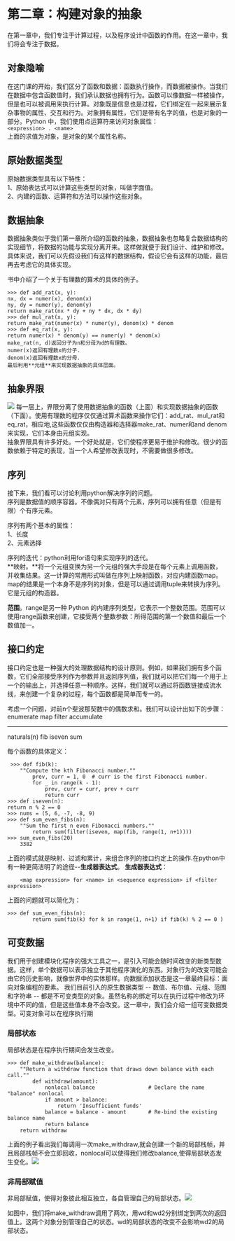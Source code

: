 # 第二章：构建对象的抽象 #
在第一章中，我们专注于计算过程，以及程序设计中函数的作用。在这一章中，我们将会专注于数据。

## 对象隐喻 ##

在这门课的开始，我们区分了函数和数据：函数执行操作，而数据被操作。当我们在数据中包含函数值时，我们承认数据也拥有行为。函数可以像数据一样被操作，但是也可以被调用来执行计算。对象既是信息也是过程，它们绑定在一起来展示复杂事物的属性、交互和行为。对象拥有属性，它们是带有名字的值，也是对象的一部分。Python 中，我们使用点运算符来访问对象属性：  
`<expression> . <name>`  
上面的<expression>求值为对象，<name>是对象的某个属性名称。

## 原始数据类型 ##

原始数据类型具有以下特性：  
1、原始表达式可以计算这些类型的对象，叫做字面值。  
2、内建的函数、运算符和方法可以操作这些对象。

## 数据抽象 ##

数据抽象类似于我们第一章所介绍的函数的抽象，数据抽象也忽略复合数据结构的实现细节，将数据的功能与实现分离开来。这样做就便于我们设计、维护和修改。具体来说，我们可以先假设我们有这样的数据结构，假设它会有这样的功能，最后再去考虑它的具体实现。

书中介绍了一个关于有理数的算术的具体的例子。

    >>> def add_rat(x, y):
    nx, dx = numer(x), denom(x)
    ny, dy = numer(y), denom(y)
    return make_rat(nx * dy + ny * dx, dx * dy)
    >>> def mul_rat(x, y):
    return make_rat(numer(x) * numer(y), denom(x) * denom
    >>> def eq_rat(x, y):
    return numer(x) * denom(y) == numer(y) * denom(x)
    make_rat(n, d)返回分子为n和分母为d的有理数。
    numer(x)返回有理数x的分子.
    denom(x)返回有理数x的分母.
    最后利用**元组**来实现数据抽象的具体层面。

## 抽象界限 ##

![](https://i.imgur.com/H0pk3cR.png)
每一层上，界限分离了使用数据抽象的函数（上面）和实现数据抽象的函数（下面）。使用有理数的程序仅仅通过算术函数来操作它们：add_rat、mul_rat和eq_rat，相应地,这些函数仅仅由构造器和选择器make_rat、numer和and denom来实现，它们本身由元组实现。  
抽象界限具有许多好处。一个好处就是，它们使程序更易于维护和修改。很少的函数依赖于特定的表现，当一个人希望修改表现时，不需要做很多修改。

## 序列 ##
接下来，我们看可以讨论利用python解决序列的问题。  
序列是数据值的顺序容器。不像偶对只有两个元素，序列可以拥有任意（但是有限）个有序元素。

序列有两个基本的属性：  
1、长度  
2、元素选择  

序列的迭代：python利用for语句来实现序列的迭代。  
**映射。**将一个元组变换为另一个元组的强大手段是在每个元素上调用函数，并收集结果。这一计算的常用形式叫做在序列上映射函数，对应内建函数map。map的结果是一个本身不是序列的对象，但是可以通过调用tuple来转换为序列。它是元组的构造器。

**范围**。range是另一种 Python 的内建序列类型，它表示一个整数范围。范围可以使用range函数来创建，它接受两个整数参数：所得范围的第一个数值和最后一个数值加一。


## 接口约定 ##

接口约定也是一种强大的处理数据结构的设计原则。例如，如果我们拥有多个函数，它们全部接受序列作为参数并且返回序列值，我们就可以把它们每一个用于上一个的输出上，并选择任意一种顺序。这样，我们就可以通过将函数链接成流水线，来创建一个复杂的过程，每个函数都是简单而专一的。   

考虑一个问题，对前n个斐波那契数中的偶数求和。我们可以设计出如下的步骤：  
 enumerate     map    filter  accumulate
 -----------    ---    ------  ----------
 naturals(n)    fib    iseven     sum

 每个函数的具体定义：  

     >>> def fib(k):
        ""Compute the kth Fibonacci number.""  
            prev, curr = 1, 0  # curr is the first Fibonacci number.
            for _ in range(k - 1):
                prev, curr = curr, prev + curr
                return curr
    >>> def iseven(n):
    return n % 2 == 0
    >>> nums = (5, 6, -7, -8, 9)
    >>> def sum_even_fibs(n):
        ""Sum the first n even Fibonacci numbers.""
            return sum(filter(iseven, map(fib, range(1, n+1))))
    >>> sum_even_fibs(20)
        3382
上面的模式就是映射、过滤和累计，来组合序列的接口约定上的操作.在python中有一种更简洁明了的途径--**生成器表达式**。
**生成器表达式**：

        <map expression> for <name> in <sequence expression> if <filter expression>

上面的问题就可以简化为：

    >>> def sum_even_fibs(n):
            return sum(fib(k) for k in range(1, n+1) if fib(k) % 2 == 0 )

## 可变数据 ##

我们用于创建模块化程序的强大工具之一，是引入可能会随时间改变的新类型数据。这样，单个数据可以表示独立于其他程序演化的东西。对象行为的改变可能会由它的历史影响，就像世界中的实体那样。向数据添加状态是这一章最终目标：面向对象编程的要素。
我们目前引入的原生数据类型 -- 数值、布尔值、元组、范围和字符串 -- 都是不可变类型的对象。虽然名称的绑定可以在执行过程中修改为环境中不同的值，但是这些值本身不会改变。这一章中，我们会介绍一组可变数据类型。可变对象可以在程序执行期

### 局部状态 ###

局部状态是在程序执行期间会发生改变。

    >>> def make_withdraw(balance):
        ""Return a withdraw function that draws down balance with each call.""
            def withdraw(amount):
                nonlocal balance                 # Declare the name "balance" nonlocal
                if amount > balance:
                    return 'Insufficient funds'
                balance = balance - amount       # Re-bind the existing balance name
                return balance
        return withdraw
上面的例子看出我们每调用一次make_withdraw,就会创建一个新的局部栈帧，并且局部栈帧不会立即回收，nonlocal可以使得我们修改balance,使得局部状态发生变化。![](https://i.imgur.com/2JY1opu.png)
### 非局部赋值 ###

非局部赋值，使得对象彼此相互独立，各自管理自己的局部状态。![](https://i.imgur.com/lsE6udM.png)

如图中，我们将make_withdraw调用了两次，用wd和wd2分别绑定到两次的返回值上。这两个对象分别管理自己的状态。wd的局部状态的改变不会影响wd2的局部状态。

